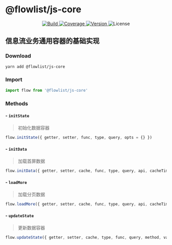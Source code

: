 # @flowlist/js-core

<p align="center">
    <a href="https://travis-ci.org/github/flowlist/js-core">
        <img alt="Build" src="https://travis-ci.org/flowlist/js-core.svg?branch=master" />
    </a>
    <a href="https://codecov.io/gh/flowlist/js-core">
        <img alt="Coverage" src="https://codecov.io/gh/flowlist/js-core/branch/master/graph/badge.svg" />
    </a>
    <a href="https://www.npmjs.com/package/@flowlist/js-core">
        <img alt="Version" src="https://badge.fury.io/js/%40flowlist%2Fjs-core.svg" />
    </a>
    <img alt="License" src="https://gitlicense.com/badge/flowlist/js-core"/>
</p>

## 信息流业务通用容器的基础实现

### Download

``` bash
yarn add @flowlist/js-core
```

### Import
```javascript
import flow from '@flowlist/js-core'
```

### Methods

#### - `initState`

> 初始化数据容器

```javascript
flow.initState({ getter, setter, func, type, query, opts = {} })
```

#### - `initData`

> 加载首屏数据

```javascript
flow.initData({ getter, setter, cache, func, type, query, api, cacheTimeout, uniqueKey, callback })
```

#### - `loadMore`

> 加载分页数据

```javascript
flow.loadMore({ getter, setter, cache, func, type, query, api, cacheTimeout, uniqueKey, errorRetry, callback })
```

#### - `updateState`

> 更新数据容器

```javascript
flow.updateState({ getter, setter, cache, type, func, query, method, value, id, uniqueKey, changeKey, cacheTimeout })
```
